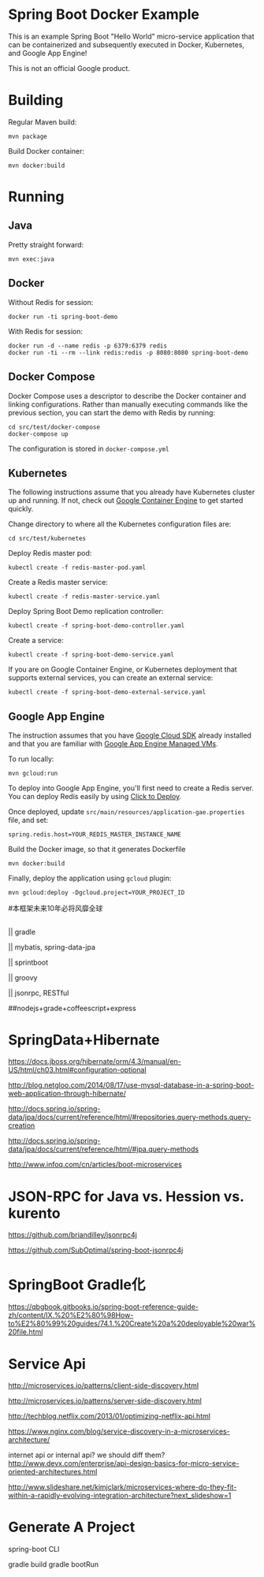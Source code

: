 <!--
  Copyright 2015 Google Inc. All Rights Reserved.

  Licensed under the Apache License, Version 2.0 (the "License");
  you may not use this file except in compliance with the License.
  You may obtain a copy of the License at

      http://www.apache.org/licenses/LICENSE-2.0

  Unless required by applicable law or agreed to in writing, software
  distributed under the License is distributed on an "AS IS" BASIS,
  WITHOUT WARRANTIES OR CONDITIONS OF ANY KIND, either express or implied.
  See the License for the specific language governing permissions and
  limitations under the License.
-->

Spring Boot Docker Example
==========================
This is an example Spring Boot "Hello World" micro-service application that can be containerized and subsequently executed in Docker, Kubernetes, and Google App Engine!

This is not an official Google product.

Building
========
Regular Maven build:

    mvn package
    
Build Docker container:

    mvn docker:build

Running
=======
Java
----
Pretty straight forward:

    mvn exec:java

Docker
------
Without Redis for session:

    docker run -ti spring-boot-demo

With Redis for session:

    docker run -d --name redis -p 6379:6379 redis
    docker run -ti --rm --link redis:redis -p 8080:8080 spring-boot-demo

Docker Compose
--------------
Docker Compose uses a descriptor to describe the Docker container and linking configurations.
Rather than manually executing commands like the previous section, you can start the demo with Redis by running:

    cd src/test/docker-compose
    docker-compose up
    
The configuration is stored in `docker-compose.yml`

Kubernetes
----------
The following instructions assume that you already have Kubernetes cluster up and running.  If not, check out [Google Container Engine](https://cloud.google.com/container-engine/) to get started quickly.

Change directory to where all the Kubernetes configuration files are:

    cd src/test/kubernetes

Deploy Redis master pod:

    kubectl create -f redis-master-pod.yaml
    
Create a Redis master service:

    kubectl create -f redis-master-service.yaml
    
Deploy Spring Boot Demo replication controller:

    kubectl create -f spring-boot-demo-controller.yaml
    
Create a service:

    kubectl create -f spring-boot-demo-service.yaml
    
If you are on Google Container Engine, or Kubernetes deployment that supports external services, you can create an external service:

    kubectl create -f spring-boot-demo-external-service.yaml

Google App Engine
-----------------
The instruction assumes that you have [Google Cloud SDK](https://cloud.google.com/sdk/) already installed and that you are familiar with [Google App Engine Managed VMs](https://cloud.google.com/appengine/docs/managed-vms/).

To run locally:

    mvn gcloud:run
    
To deploy into Google App Engine, you'll first need to create a Redis server.  You can deploy Redis easily by using [Click to Deploy](https://cloud.google.com/solutions/redis/).

Once deployed, update `src/main/resources/application-gae.properties` file, and set:

    spring.redis.host=YOUR_REDIS_MASTER_INSTANCE_NAME
    
Build the Docker image, so that it generates Dockerfile

    mvn docker:build

Finally, deploy the application using `gcloud` plugin:

    mvn gcloud:deploy -Dgcloud.project=YOUR_PROJECT_ID


#本框架未来10年必将风靡全球
## 

|| gradle

|| mybatis, spring-data-jpa

|| sprintboot

|| groovy

|| jsonrpc, RESTful


##nodejs+grade+coffeescript+express


# SpringData+Hibernate
https://docs.jboss.org/hibernate/orm/4.3/manual/en-US/html/ch03.html#configuration-optional

http://blog.netgloo.com/2014/08/17/use-mysql-database-in-a-spring-boot-web-application-through-hibernate/

http://docs.spring.io/spring-data/jpa/docs/current/reference/html/#repositories.query-methods.query-creation

http://docs.spring.io/spring-data/jpa/docs/current/reference/html/#jpa.query-methods

http://www.infoq.com/cn/articles/boot-microservices

# JSON-RPC for Java vs. Hession vs. kurento
https://github.com/briandilley/jsonrpc4j

https://github.com/SubOptimal/spring-boot-jsonrpc4j


# SpringBoot Gradle化
https://qbgbook.gitbooks.io/spring-boot-reference-guide-zh/content/IX.%20%E2%80%98How-to%E2%80%99%20guides/74.1.%20Create%20a%20deployable%20war%20file.html

# Service Api

http://microservices.io/patterns/client-side-discovery.html

http://microservices.io/patterns/server-side-discovery.html

http://techblog.netflix.com/2013/01/optimizing-netflix-api.html

https://www.nginx.com/blog/service-discovery-in-a-microservices-architecture/

internet api or internal api? we should diff them?
http://www.devx.com/enterprise/api-design-basics-for-micro-service-oriented-architectures.html

http://www.slideshare.net/kimjclark/microservices-where-do-they-fit-within-a-rapidly-evolving-integration-architecture?next_slideshow=1

# Generate A Project
spring-boot CLI



gradle build
gradle bootRun


